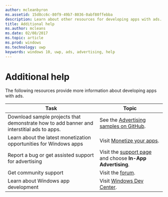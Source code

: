 ```yaml
---
author: mcleanbyron
ms.assetid: 15d8cc6c-80f9-49b7-8036-0abf80ffebba
description: Learn about other resources for developing apps with ads.
title: Additional help
ms.author: mcleans
ms.date: 02/08/2017
ms.topic: article
ms.prod: windows
ms.technology: uwp
keywords: windows 10, uwp, ads, advertising, help
---
```


# Additional help




The following resources provide more information about developing apps with ads.

|  Task    | Topic |               
|----------|-------|
| Download sample projects that demonstrate how to add banner and interstitial ads to apps.     |See the [Advertising samples on GitHub](http://aka.ms/githubads).       |
| Learn about the latest monetization opportunities for Windows apps     | Visit [Monetize your apps](https://developer.microsoft.com/store/monetize).        |
| Report a bug or get assisted support for advertising     | Visit the [support page](https://go.microsoft.com/fwlink/p/?LinkId=331508) and choose **In-App Advertising**.        |
| Get community support     | Visit the [forum](http://go.microsoft.com/fwlink/p/?LinkId=401266).       |
| Learn about Windows app development     | Visit [Windows Dev Center](https://developer.microsoft.com/windows).        |



 

 

 
